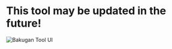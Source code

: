 # This tool may be updated in the future!

![Bakugan Tool UI](https://github.com/user-attachments/assets/ed55fc0a-2b5c-4db4-bc98-42d813428926)
